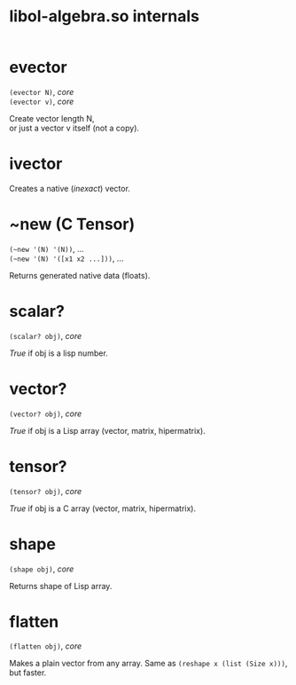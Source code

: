 # libol-algebra.so internals

```scheme
```

# evector
`(evector N)`, *core*  
`(evector v)`, *core*

Create vector length N,  
or just a vector v itself (not a copy).


# ivector

Creates a native (*inexact*) vector.


# ~new (C Tensor)
`(~new '(N) '(N))`, ...  
`(~new '(N) '([x1 x2 ...]))`, ...

Returns generated native data (floats).


# scalar?
`(scalar? obj)`, *core*

*True* if obj is a lisp number.


# vector?
`(vector? obj)`, *core*

*True* if obj is a Lisp array (vector, matrix, hipermatrix).


# tensor?
`(tensor? obj)`, *core*

*True* if obj is a C array (vector, matrix, hipermatrix).


# shape
`(shape obj)`, *core*

Returns shape of Lisp array.


# flatten
`(flatten obj)`, *core*

Makes a plain vector from any array. Same as `(reshape x (list (Size x)))`, but faster.
